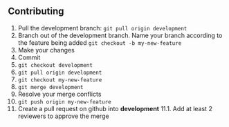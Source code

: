 ## Contributing
1. Pull the development branch: ```git pull origin development```
2. Branch out of the development branch. Name your branch according to the feature being added ```git checkout -b my-new-feature```
3. Make your changes
4. Commit
5. ```git checkout development```
6. ```git pull origin development```
7. ```git checkout my-new-feature```
8. ```git merge development```
9. Resolve your merge conflicts
10. ```git push origin my-new-feature```
11. Create a pull request on github into **development**
11.1. Add at least 2 reviewers to approve the merge

